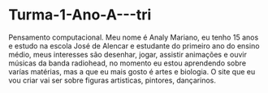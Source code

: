 # Turma-1-Ano-A---tri
Pensamento computacional.
Meu nome é Analy Mariano, eu tenho 15 anos e estudo na escola José de Alencar e estudante do primeiro ano do ensino médio, meus interesses são desenhar, jogar, assistir animações e ouvir músicas da banda radiohead, no momento eu estou aprendendo sobre varías matérias, mas a que eu mais gosto é artes e biologia.
O site que eu vou criar vai ser sobre figuras artisticas, pintores, dançarinos.
